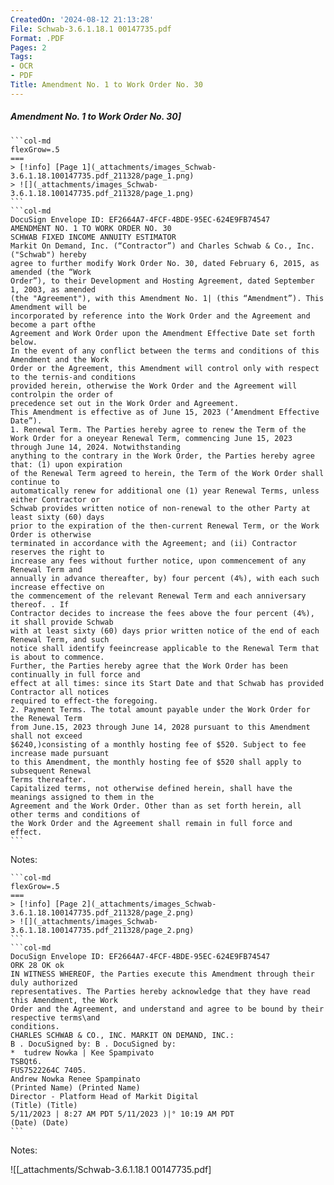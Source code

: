 ```yaml
---
CreatedOn: '2024-08-12 21:13:28'
File: Schwab-3.6.1.18.1 00147735.pdf
Format: .PDF
Pages: 2
Tags:
- OCR
- PDF
Title: Amendment No. 1 to Work Order No. 30
---
```


##### Amendment No. 1 to Work Order No. 30]

  
````col
```col-md
flexGrow=.5
===
> [!info] [Page 1](_attachments/images_Schwab-3.6.1.18.100147735.pdf_211328/page_1.png)
> ![](_attachments/images_Schwab-3.6.1.18.100147735.pdf_211328/page_1.png)
```  
```col-md
DocuSign Envelope ID: EF2664A7-4FCF-4BDE-95EC-624E9FB74547  
AMENDMENT NO. 1 TO WORK ORDER NO. 30
SCHWAB FIXED INCOME ANNUITY ESTIMATOR  
Markit On Demand, Inc. (“Contractor”) and Charles Schwab & Co., Inc. ("Schwab") hereby
agree to further modify Work Order No. 30, dated February 6, 2015, as amended (the “Work
Order”), to their Development and Hosting Agreement, dated September 1, 2003, as amended
(the "Agreement"), with this Amendment No. 1| (this “Amendment”). This Amendment will be
incorporated by reference into the Work Order and the Agreement and become a part ofthe
Agreement and Work Order upon the Amendment Effective Date set forth below.  
In the event of any conflict between the terms and conditions of this Amendment and the Work
Order or the Agreement, this Amendment will control only with respect to the ternis-and conditions
provided herein, otherwise the Work Order and the Agreement will controlpin the order of
precedence set out in the Work Order and Agreement.  
This Amendment is effective as of June 15, 2023 (‘Amendment Effective Date”).  
1. Renewal Term. The Parties hereby agree to renew the Term of the Work Order for a oneyear Renewal Term, commencing June 15, 2023 through June 14, 2024. Notwithstanding
anything to the contrary in the Work Order, the Parties hereby agree that: (1) upon expiration
of the Renewal Term agreed to herein, the Term of the Work Order shall continue to
automatically renew for additional one (1) year Renewal Terms, unless either Contractor or
Schwab provides written notice of non-renewal to the other Party at least sixty (60) days
prior to the expiration of the then-current Renewal Term, or the Work Order is otherwise
terminated in accordance with the Agreement; and (ii) Contractor reserves the right to
increase any fees without further notice, upon commencement of any Renewal Term and
annually in advance thereafter, by) four percent (4%), with each such increase effective on
the commencement of the relevant Renewal Term and each anniversary thereof. . If
Contractor decides to increase the fees above the four percent (4%), it shall provide Schwab
with at least sixty (60) days prior written notice of the end of each Renewal Term, and such
notice shall identify feeincrease applicable to the Renewal Term that is about to commence.
Further, the Parties hereby agree that the Work Order has been continually in full force and
effect at all times: since its Start Date and that Schwab has provided Contractor all notices
required to effect-the foregoing.  
2. Payment Terms. The total amount payable under the Work Order for the Renewal Term
from June.15, 2023 through June 14, 2028 pursuant to this Amendment shall not exceed
$6240,)consisting of a monthly hosting fee of $520. Subject to fee increase made pursuant
to this Amendment, the monthly hosting fee of $520 shall apply to subsequent Renewal
Terms thereafter.  
Capitalized terms, not otherwise defined herein, shall have the meanings assigned to them in the
Agreement and the Work Order. Other than as set forth herein, all other terms and conditions of
the Work Order and the Agreement shall remain in full force and effect.  
```
````
Notes:    
````col
```col-md
flexGrow=.5
===
> [!info] [Page 2](_attachments/images_Schwab-3.6.1.18.100147735.pdf_211328/page_2.png)
> ![](_attachments/images_Schwab-3.6.1.18.100147735.pdf_211328/page_2.png)
```  
```col-md
DocuSign Envelope ID: EF2664A7-4FCF-4BDE-95EC-624E9FB74547  
ORK 28 OK ok  
IN WITNESS WHEREOF, the Parties execute this Amendment through their duly authorized
representatives. The Parties hereby acknowledge that they have read this Amendment, the Work  
Order and the Agreement, and understand and agree to be bound by their respective terms\and
conditions.  
CHARLES SCHWAB & CO., INC. MARKIT ON DEMAND, INC.:  
B . DocuSigned by: B . DocuSigned by:
*  tudrew Nowka | Kee Spampivato  
TSBQt6.  
FUS7522264C 7405.  
Andrew Nowka Renee Spampinato  
(Printed Name) (Printed Name)
Director - Platform Head of Markit Digital
(Title) (Title)
5/11/2023 | 8:27 AM PDT 5/11/2023 )|° 10:19 AM PDT
(Date) (Date)  
```
````
Notes:  


![[_attachments/Schwab-3.6.1.18.1 00147735.pdf]